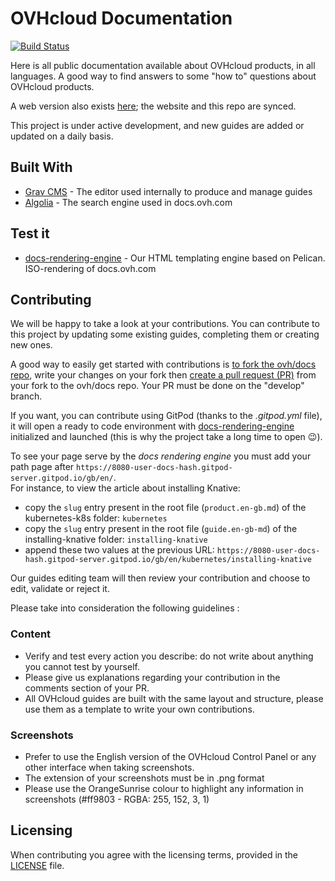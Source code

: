 # OVHcloud Documentation

[![Build Status](https://travis-ci.org/ovh/docs.svg?branch=develop)](https://travis-ci.org/ovh/docs)

Here is all public documentation available about OVHcloud products, in all languages. A good way to find answers to some "how to" questions about OVHcloud products.

A web version also exists [here](https://docs.ovh.com); the website and this repo are synced.

This project is under active development, and new guides are added or updated on a daily basis.

## Built With

* [Grav CMS](https://getgrav.org/) - The editor used internally to produce and manage guides
* [Algolia](https://www.algolia.com/) - The search engine used in docs.ovh.com

## Test it

* [docs-rendering-engine](https://github.com/ovh/docs-rendering) - Our HTML templating engine based on Pelican. ISO-rendering of docs.ovh.com

## Contributing

We will be happy to take a look at your contributions. You can contribute to this project by updating some existing guides, completing them or creating new ones.

A good way to easily get started with contributions is [to fork the ovh/docs repo](https://docs.github.com/en/free-pro-team@latest/github/getting-started-with-github/fork-a-repo), write your changes on your fork then [create a pull request (PR)](https://docs.github.com/en/free-pro-team@latest/github/collaborating-with-issues-and-pull-requests/creating-a-pull-request-from-a-fork) from your fork to the ovh/docs repo. Your PR must be done on the "develop" branch.

If you want, you can contribute using GitPod (thanks to the _.gitpod.yml_ file), it will open a ready to code environment with [docs-rendering-engine](https://github.com/ovh/docs-rendering) initialized and launched (this is why the project take a long time to open :wink:).

To see your page serve by the _docs rendering engine_ you must add your path page after `https://8080-user-docs-hash.gitpod-server.gitpod.io/gb/en/`.  
For instance, to view the article about installing Knative:
 - copy the `slug` entry present in the root file (`product.en-gb.md`) of the kubernetes-k8s folder: `kubernetes`
 - copy the `slug` entry present in the root file (`guide.en-gb-md`) of the installing-knative folder: `installing-knative`
 - append these two values at the previous URL: `https://8080-user-docs-hash.gitpod-server.gitpod.io/gb/en/kubernetes/installing-knative`

Our guides editing team will then review your contribution and choose to edit, validate or reject it.

Please take into consideration the following guidelines :

### Content

* Verify and test every action you describe: do not write about anything you cannot test by yourself.
* Please give us explanations regarding your contribution in the comments section of your PR.
* All OVHcloud guides are built with the same layout and structure, please use them as a template to write your own contributions.

### Screenshots

* Prefer to use the English version of the OVHcloud Control Panel or any other interface when taking screenshots.
* The extension of your screenshots must be in .png format
* Please use the OrangeSunrise colour to highlight any information in screenshots (#ff9803 - RGBA: 255, 152, 3, 1)

## Licensing

When contributing you agree with the licensing terms, provided in the [LICENSE](LICENSE) file.
